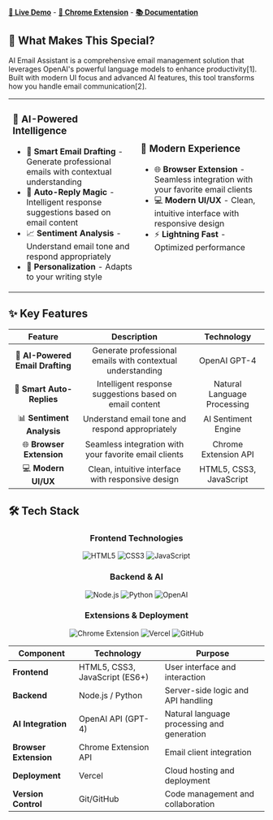 
**[🌟 Live Demo](#)** -  **[📱 Chrome Extension](#)** -  **[📚 Documentation](#)**

</div>

## 🎯 **What Makes This Special?**

AI Email Assistant is a comprehensive email management solution that leverages OpenAI's powerful language models to enhance productivity[1]. Built with modern UI focus and advanced AI features, this tool transforms how you handle email communication[2].

<table>
<tr>
<td width="50%">

### 🧠 **AI-Powered Intelligence**
- 🎨 **Smart Email Drafting** - Generate professional emails with contextual understanding
- 🔄 **Auto-Reply Magic** - Intelligent response suggestions based on email content
- 📈 **Sentiment Analysis** - Understand email tone and respond appropriately
- 🎯 **Personalization** - Adapts to your writing style

</td>
<td width="50%">

### 🚀 **Modern Experience**
- 🌐 **Browser Extension** - Seamless integration with your favorite email clients
- 💻 **Modern UI/UX** - Clean, intuitive interface with responsive design
- ⚡ **Lightning Fast** - Optimized performance

</td>
</tr>
</table>

## ✨ **Key Features**

<div align="center">

| Feature | Description | Technology |
|:-------:|:----------:|:---------:|
| 🎨 **AI-Powered Email Drafting** | Generate professional emails with contextual understanding | OpenAI GPT-4 |
| 🔄 **Smart Auto-Replies** | Intelligent response suggestions based on email content | Natural Language Processing |
| 📊 **Sentiment Analysis** | Understand email tone and respond appropriately | AI Sentiment Engine |
| 🌐 **Browser Extension** | Seamless integration with your favorite email clients | Chrome Extension API |
| 💻 **Modern UI/UX** | Clean, intuitive interface with responsive design | HTML5, CSS3, JavaScript |

</div>

## 🛠️ **Tech Stack**

<div align="center">

### **Frontend Technologies**

![HTML5](https://img.shields.io/badge/HTML5-E34F26?style=for-the-badge&logo=html5&logoColor=white)
![CSS3](https://img.shields.io/badge/CSS3-1572B6?style=for-the-badge&logo=css3&logoColor=white)
![JavaScript](https://img.shields.io/badge/JavaScript-F7DF1E?style=for-the-badge&logo=javascript&logoColor=black)

### **Backend & AI**

![Node.js](https://img.shields.io/badge/Node.js-339933?style=for-the-badge&logo=node.js&logoColor=white)
![Python](https://img.shields.io/badge/Python-3776AB?style=for-the-badge&logo=python&logoColor=white)
![OpenAI](https://img.shields.io/badge/OpenAI-412991?style=for-the-badge&logo=openai&logoColor=white)

### **Extensions & Deployment**

![Chrome Extension](https://img.shields.io/badge/Chrome-Extension-4285F4?style=for-the-badge&logo=googlechrome&logoColor=white)
![Vercel](https://img.shields.io/badge/Vercel-000000?style=for-the-badge&logo=vercel&logoColor=white)
![GitHub](https://img.shields.io/badge/GitHub-181717?style=for-the-badge&logo=github&logoColor=white)

</div>

| Component | Technology | Purpose |
|-----------|------------|---------|
| **Frontend** | HTML5, CSS3, JavaScript (ES6+) | User interface and interaction |
| **Backend** | Node.js / Python | Server-side logic and API handling |
| **AI Integration** | OpenAI API (GPT-4) | Natural language processing and generation |
| **Browser Extension** | Chrome Extension API | Email client integration |
| **Deployment** | Vercel | Cloud hosting and deployment |
| **Version Control** | Git/GitHub | Code management and collaboration |


